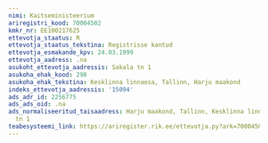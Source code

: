 ```yaml
---
nimi: Kaitseministeerium
ariregistri_kood: 70004502
kmkr_nr: EE100217625
ettevotja_staatus: R
ettevotja_staatus_tekstina: Registrisse kantud
ettevotja_esmakande_kpv: 24.03.1999
ettevotja_aadress: .na
asukoht_ettevotja_aadressis: Sakala tn 1
asukoha_ehak_kood: 298
asukoha_ehak_tekstina: Kesklinna linnaosa, Tallinn, Harju maakond
indeks_ettevotja_aadressis: '15094'
ads_adr_id: 2256775
ads_ads_oid: .na
ads_normaliseeritud_taisaadress: Harju maakond, Tallinn, Kesklinna linnaosa, Sakala
  tn 1
teabesysteemi_link: https://ariregister.rik.ee/ettevotja.py?ark=70004502&ref=rekvisiidid
---
```

